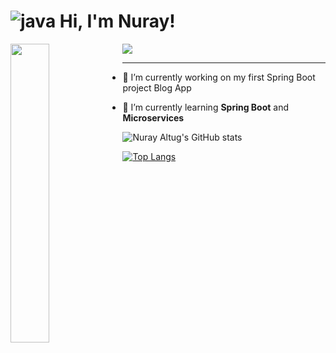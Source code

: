 
# ![java](![java](https://user-images.githubusercontent.com/56605130/235528929-d5e76fea-2062-4aaa-8fd9-05a22a8a0331.png))  Hi, I'm Nuray!

<img src="[https://user-images.githubusercontent.com/47380312/130993587-777dfd41-5c50-45fc-b4ec-d8a65f0b32c9.png](https://user-images.githubusercontent.com/56605130/235526710-73eb6810-853b-4316-8631-2c1f1613b449.png)" align="left" width="35%"/>




 <img src="![giphy](https://media.giphy.com/media/cOSbH8NoUFt9MXbuie/giphy.gif)
"> 
<hr>

- 🤍 I’m currently working on my first Spring Boot project Blog App

- 🌱 I’m currently learning **Spring Boot** and **Microservices**




![Nuray Altug's GitHub stats](https://github-readme-stats.vercel.app/api?username=nurayaaltug&show_icons=true)

[![Top Langs](https://github-readme-stats.vercel.app/api/top-langs/?username=nurayaaltug&hide_progress=true)](https://github.com/nurayaaltug/github-readme-stats)
